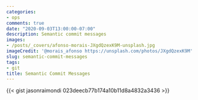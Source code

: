 ```yaml
---
categories:
- ops
comments: true
date: "2020-09-03T13:00:00-07:00"
description: Semantic commit messages
images: 
- /posts/_covers/afonso-morais-JXgdQzexK9M-unsplash.jpg
imageCredit: '@morais_afonso https://unsplash.com/photos/JXgdQzexK9M'
slug: semantic-commit-messages
tags:
- git
title: Semantic Commit Messages
---
```


{{< gist jasonraimondi 023deecb77b174a10b11d8a4832a3436 >}}
